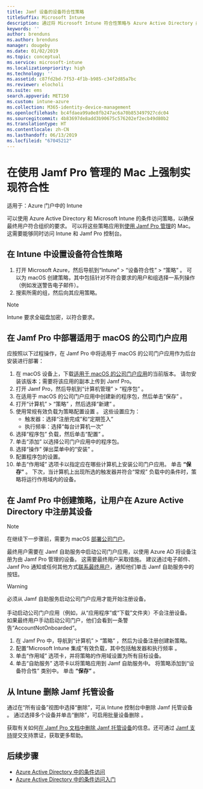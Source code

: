 ```yaml
---
title: Jamf 设备的设备符合性策略
titleSuffix: Microsoft Intune
description: 通过将 Microsoft Intune 符合性策略与 Azure Active Directory 条件访问相结合，可确保由 Jamf 管理的设备的安全。
keywords: ''
author: brenduns
ms.author: brenduns
manager: dougeby
ms.date: 01/02/2019
ms.topic: conceptual
ms.service: microsoft-intune
ms.localizationpriority: high
ms.technology: ''
ms.assetid: c87fd2bd-7f53-4f1b-b985-c34f2d85a7bc
ms.reviewer: elocholi
ms.suite: ems
search.appverid: MET150
ms.custom: intune-azure
ms.collection: M365-identity-device-management
ms.openlocfilehash: bc4fdaea99a0e8fb247ac6a70b853497927cdc04
ms.sourcegitcommit: 4b83697de8add3b90675c576202ef2ecb49d80b2
ms.translationtype: HT
ms.contentlocale: zh-CN
ms.lasthandoff: 06/13/2019
ms.locfileid: "67045212"
---
```

# <a name="enforce-compliance-on-macs-managed-with-jamf-pro"></a>在使用 Jamf Pro 管理的 Mac 上强制实现符合性

适用于：Azure 门户中的 Intune

可以使用 Azure Active Directory 和 Microsoft Intune 的条件访问策略，以确保最终用户符合组织的要求。 可以将这些策略应用到[使用 Jamf Pro 管理](conditional-access-integrate-jamf.md)的 Mac。 这需要能够同时访问 Intune 和 Jamf Pro 控制台。

## <a name="set-up-device-compliance-policies-in-intune"></a>在 Intune 中设置设备符合性策略

1. 打开 Microsoft Azure，然后导航到“Intune”   > “设备符合性”   > “策略”  。 可以为 macOS 创建策略，其中包括针对不符合要求的用户和组选择一系列操作（例如发送警告电子邮件）。
2. 搜索所需的组，然后向其应用策略。

> [!Note]
> Intune 要求全磁盘加密，以符合要求。

## <a name="deploy-the-company-portal-app-for-macos-in-jamf-pro"></a>在 Jamf Pro 中部署适用于 macOS 的公司门户应用

应按照以下过程操作，在 Jamf Pro 中将适用于 macOS 的公司门户应用作为后台安装进行部署：

1. 在 macOS 设备上，下载[适用于 macOS 的公司门户应用](https://go.microsoft.com/fwlink/?linkid=862280)的当前版本。 请勿安装该版本；需要将该应用的副本上传到 Jamf Pro。
2. 打开 Jamf Pro，然后导航到“计算机管理”   > “程序包”  。
3. 在适用于 macOS 的公司门户应用中创建新的程序包，然后单击“保存”  。
4. 打开“计算机”   > “策略”  ，然后选择“新建”  。
5. 使用常规有效负载为策略配置设置  。 这些设置应为：
   - 触发器：选择“注册完成”和“定期签入”  
   - 执行频率：选择“每台计算机一次” 
6. 选择“程序包”  负载，然后单击“配置”  。
7. 单击“添加”  以选择公司门户应用中的程序包。
8. 选择“操作”  弹出菜单中的“安装”  。
9. 配置程序包的设置。
10. 单击“作用域”  选项卡以指定应在哪些计算机上安装公司门户应用。 单击 **“保存”** 。 下次，当计算机上出现所选的触发器并符合“常规”  负载中的条件时，策略将运行作用域内的设备。

## <a name="create-a-policy-in-jamf-pro-to-have-users-register-their-devices-with-azure-active-directory"></a>在 Jamf Pro 中创建策略，让用户在 Azure Active Directory 中注册其设备

> [!NOTE]
> 在继续下一步骤前，需要为 macOS [部署公司门户](conditional-access-assign-jamf.md#deploy-the-company-portal-app-for-macos-in-jamf-pro)。  

最终用户需要在 Jamf 自助服务中启动公司门户应用，以使用 Azure AD 将设备注册为由 Jamf Pro 管理的设备。 这需要最终用户采取措施。 建议通过电子邮件、Jamf Pro 通知或任何其他方式[联系最终用户](end-user-educate.md)，通知他们单击 Jamf 自助服务中的按钮。

> [!WARNING]
> 必须从 Jamf 自助服务启动公司门户应用才能开始注册设备。 <br><br>手动启动公司门户应用（例如，从“应用程序”或“下载”文件夹）不会注册设备。 如果最终用户手动启动公司门户，他们会看到一条警告“AccountNotOnboarded”。

1. 在 Jamf Pro 中，导航到“计算机”   > “策略”  ，然后为设备注册创建新策略。
2. 配置“Microsoft Intune 集成”有效负载，其中包括触发器和执行频率  。
3. 单击“作用域”  选项卡，并将策略的作用域设置为所有目标设备。
4. 单击“自助服务”  选项卡以将策略应用到 Jamf 自助服务中。 将策略添加到“设备符合性”  类别中。 单击 **“保存”** 。

## <a name="removing-a-jamf-managed-device-from-intune"></a>从 Intune 删除 Jamf 托管设备

通过在“所有设备”视图中选择“删除”，可从 Intune 控制台中删除 Jamf 托管设备   。 通过选择多个设备并单击“删除”，可启用批量设备删除  。

获取有关如何[在 Jamf Pro 文档中删除 Jamf 托管设备](https://www.jamf.com/jamf-nation/articles/80/unmanaging-computers-while-preserving-their-inventory-information)的信息。还可通过 [Jamf 支持](https://www.jamf.com/support/)提交支持票证，获取更多帮助。 

## <a name="next-steps"></a>后续步骤

- [Azure Active Directory 中的条件访问](https://docs.microsoft.com/azure/active-directory/active-directory-conditional-access-azure-portal)
- [Azure Active Directory 中的条件访问入门](https://docs.microsoft.com/azure/active-directory/active-directory-conditional-access-azure-portal-get-started)
